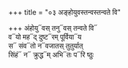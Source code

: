 +++
title = "०३ अङ्होयुवस्तन्वस्तन्वते वि"

+++
अंहोयु᳓वस् तनु᳓वस् तन्वते वि᳓  
व᳓यो मह᳓द् दुष्ट᳓रम् पूर्विया᳓य  
स᳓ संव᳓तो न᳓वजातस् तुतुर्यात्  
सिंहं᳓ न᳓ क्रुद्ध᳓म् अभि᳓तः प᳓रि ष्ठुः
